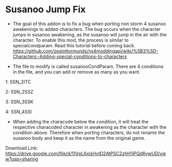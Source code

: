 # Susanoo Jump Fix
* The goal of this addon is to fix a bug when porting non storm 4 susanoo awakenings to added characters. The bug occurs when the character jumps in susanoo awakening, as the susanoo will jump in the air with the character. To enable this mod, the process is similar to specialcondparam. Read this tutorial before coming back. https://github.com/zealottormunds/ns4moddingapi/wiki/%5B3%5D-Characters:-Adding-special-conditions-to-characters

* The file to modify is called susanooCondParam. There are 4 conditions in the file, and you can add or remove as many as you want.

1: SSN_2ITC

2: SSN_2SSZ

3: SSN_3SSK

4: SSN_4SSI

* When adding the characode below the condition, it will treat the respective characoded character in awakening as the character with the condition above. Therefore when porting characters, do not rename the susanoo body and keep it as the name from the original game.

Download Link: https://drive.google.com/file/d/11VpL6xlsHvtD2AtPSC2zhH1jPQd6ywUD/view?usp=sharing
